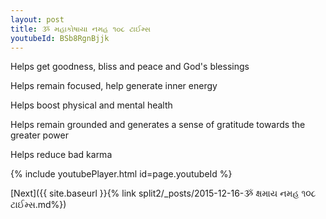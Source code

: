 ```yaml
---
layout: post
title: ૐ મહાકોષાયા નમહ ૧૦૮ ટાઈમ્સ
youtubeId: BSb8RgnBjjk
---
```

 
 
Helps get goodness, bliss and peace and God's blessings
 
Helps remain focused, help generate inner energy 
 
Helps boost physical and mental health 
 
Helps remain grounded and generates a sense of gratitude towards the greater power 
 
Helps reduce bad karma
 
 
 
 


{% include youtubePlayer.html id=page.youtubeId %}
 
[Next]({{ site.baseurl }}{% link  split2/_posts/2015-12-16-ૐ ક્ષમાય નમહ ૧૦૮ ટાઈમ્સ.md%})
 
